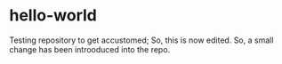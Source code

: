 # hello-world
Testing repository to get accustomed;
So, this is now edited. So, a small change has been introoduced into the repo.
